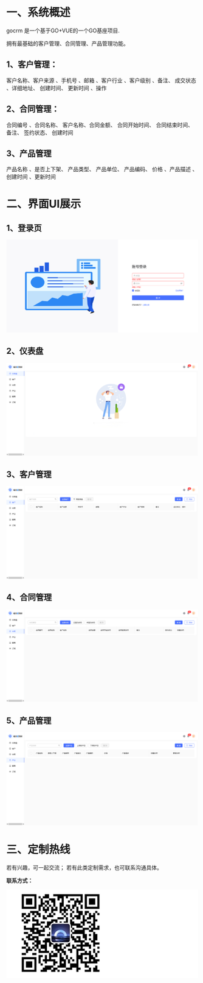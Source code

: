 
# 一、系统概述

gocrm 是一个基于GO+VUE的一个GO基座项目.

拥有最基础的客户管理、合同管理、产品管理功能。
## 1、客户管理：
客户名称、客户来源	、手机号	、邮箱	、客户行业	、客户级别	、备注、	成交状态	、详细地址、	创建时间、	更新时间	、操作
## 2、合同管理：
合同编号	、合同名称、	客户名称、合同金额、	合同开始时间、	合同结束时间、	备注、	签约状态、	创建时间	

## 3、产品管理
产品名称	、是否上下架、	产品类型、	产品单位、	产品编码、	价格	、产品描述	、创建时间	、更新时间 

# 二、界面UI展示

## 1、登录页
![alt text](image.png)

## 2、仪表盘
![alt text](image-1.png)

## 3、客户管理
![alt text](image-2.png)

## 4、合同管理
![alt text](image-3.png)

## 5、产品管理
![alt text](image-4.png)

# 三、定制热线
若有兴趣，可一起交流；
若有此类定制需求，也可联系沟通具体。


**联系方式：**

![alt text](image-7.png)
